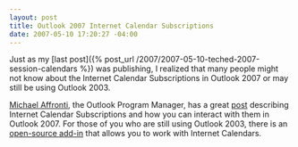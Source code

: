 ```yaml
---
layout: post
title: Outlook 2007 Internet Calendar Subscriptions
date: 2007-05-10 17:20:27 -04:00
---
```


Just as my [last post]({% post_url /2007/2007-05-10-teched-2007-session-calendars %}) was publishing, I realized that many people might not know about the Internet Calendar Subscriptions in Outlook 2007 or may still be using Outlook 2003.

[Michael Affronti](http://blogs.msdn.com/michael_affronti/default.aspx), the Outlook Program Manager, has a great [post](http://blogs.msdn.com/michael_affronti/archive/2006/05/10/594986.aspx) describing Internet Calendar Subscriptions and how you can interact with them in Outlook 2007. For those of you who are still using Outlook 2003, there is an [open-source add-in](http://sourceforge.net/projects/remotecalendars) that allows you to work with Internet Calendars.

